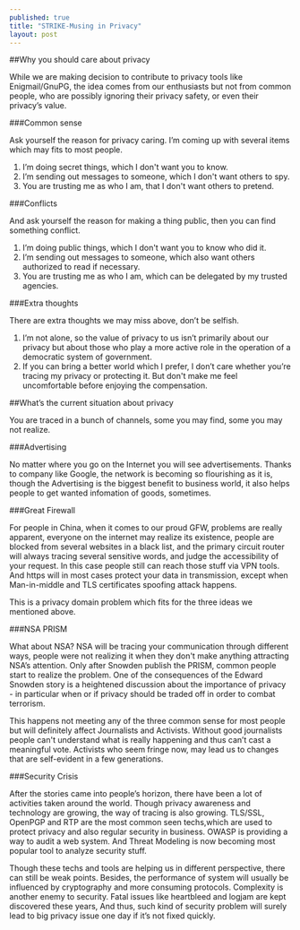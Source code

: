 ```yaml
---
published: true
title: "STRIKE-Musing in Privacy"
layout: post
---
```



##Why you should care about privacy

While we are making decision to contribute to privacy tools like Enigmail/GnuPG, the idea comes from our enthusiasts but not from common people, who are possibly ignoring their privacy safety, or even their privacy’s value.

###Common sense

Ask yourself the reason for privacy caring. I’m coming up with several items which may fits to most people.

1. I’m doing secret things, which I don't want you to know.
2. I’m sending out messages to someone, which I don't want others to spy.
3. You are trusting me as who I am, that I don't want others to pretend.

###Conflicts

And ask yourself the reason for making a thing public, then you can find something conflict.

1. I’m doing public things, which I don't want you to know who did it.
2. I’m sending out messages to someone, which also want others authorized to read if necessary.
3. You are trusting me as who I am, which can be delegated by my trusted agencies.

###Extra thoughts

There are extra thoughts we may miss above, don’t be selfish.

1. I’m not alone, so the value of privacy to us isn’t primarily about our privacy but about those who play a more active role in the operation of a democratic system of government.
2. If you can bring a better world which I prefer, I don’t care whether you’re tracing my privacy or protecting it. But don't make me feel uncomfortable before enjoying the compensation.

##What’s the current situation about privacy

You are traced in a bunch of channels, some you may find, some you may not realize.

###Advertising

No matter where you go on the Internet you will see advertisements. Thanks to company like Google, the network is becoming so flourishing as it is, though the Advertising is the biggest benefit to business world, it also helps people to get wanted infomation of goods, sometimes.

###Great Firewall

For people in China, when it comes to our proud GFW, problems are really apparent, everyone on the internet may realize its existence, people are blocked from several websites in a black list, and the primary circuit router will always tracing several sensitive words, and judge the accessibility of your request. In this case people still can reach those stuff via VPN tools. And https will in most cases protect your data in transmission, except when Man-in-middle and TLS certificates spoofing attack happens.

This is a privacy domain problem which fits for the three ideas we mentioned above.

###NSA PRISM

What about NSA? NSA will be tracing your communication through different ways, people were not realizing it when they don't make anything attracting NSA’s attention. Only after Snowden publish the PRISM, common people start to realize the problem. One of the consequences of the Edward Snowden story is a heightened discussion about the importance of privacy - in particular when or if privacy should be traded off in order to combat terrorism.

This happens not meeting any of the three common sense for most people but will definitely affect Journalists and Activists. Without good journalists people can't understand what is really happening and thus can’t cast a meaningful vote. Activists who seem fringe now, may lead us to changes that are self-evident in a few generations.

###Security Crisis

After the stories came into people’s horizon, there have been a lot of activities taken around the world. Though privacy awareness and technology are growing, the way of tracing is also growing. TLS/SSL, OpenPGP and RTP are the most common seen techs,which are used to protect privacy and also regular security in business. OWASP is providing a way to audit a web system. And Threat Modeling is now becoming most popular tool to analyze security stuff.

Though these techs and tools are helping us in different perspective, there can still be weak points. Besides, the performance of system will usually be influenced by cryptography and more consuming protocols. Complexity is another enemy to security. Fatal issues like heartbleed and logjam are kept discovered these years, And thus, such kind of security problem will surely lead to big privacy issue one day if it’s not fixed quickly.
